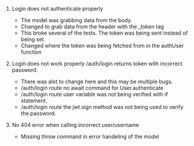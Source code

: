 1. Login does not authenticate properly
    - The model was grabbing data from the body.
    - Changed to grab data from the header with the _token tag
    - This broke several of the tests. The token was being sent instead of being set.
    - Changed where the token was being fetched from in the authUser function
    
2. Login does not work properly /auth/login returns token with incorrect password.
    - There was alot to change here and this may be multiple bugs.
    - /auth/login route no await command for User.authenticate
    - /auth/login route user variable was not being verified with if statement. 
    - /auth/login route the jwt.sign method was not being used to verify the password.

3. No 404 error when calling incorrect user/username
    - Missing throw command in error handeling of the model


 